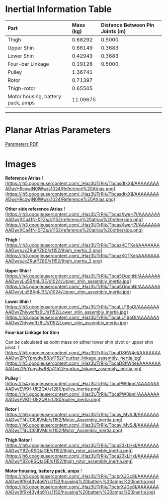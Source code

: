# Inertial Information Table #
| **Part** | **Mass (kg)** | **Distance Between Pin Joints (m)** |
|:---------|:--------------|:------------------------------------|
| Thigh | 0.68292 | 0.5000 |
| Upper Shin | 0.66149 | 0.3683 |
| Lower Shin | 0.42943 | 0.3683 |
| Four-bar Linkage | 0.19126 | 0.5000 |
| Pulley | 1.36741 |  |
| Rotor | 0.71397 |  |
| Thigh-rotor | 0.65505 |  |
| Motor housing, battery pack, amps | 11.09675 |  |


---

# Planar Atrias Parameters #

[Parameters PDF](http://atrias.googlecode.com/svn/trunk/documentation/Planar_ATRIAS_Parameters.pdf)


# Images #

**Reference Atrias**
![https://lh5.googleusercontent.com/_iHaz3UTrRik/TbcasdtkXjI/AAAAAAAAADw/HRcxwjN0lWw/s1024/Reference%20Atrias.png](https://lh5.googleusercontent.com/_iHaz3UTrRik/TbcasdtkXjI/AAAAAAAAADw/HRcxwjN0lWw/s1024/Reference%20Atrias.png)

**Other side reference Atrias**
![https://lh3.googleusercontent.com/_iHaz3UTrRik/TbcasXweH7I/AAAAAAAAADw/XCa4fN-0FZs/s1152/reference%20atrias%20otherside.png](https://lh3.googleusercontent.com/_iHaz3UTrRik/TbcasXweH7I/AAAAAAAAADw/XCa4fN-0FZs/s1152/reference%20atrias%20otherside.png)

**Thigh**
![https://lh3.googleusercontent.com/_iHaz3UTrRik/TbcazKCTKeI/AAAAAAAAADw/eJxZRutPZ80/s1152/thigh_inertia_2.png](https://lh3.googleusercontent.com/_iHaz3UTrRik/TbcazKCTKeI/AAAAAAAAADw/eJxZRutPZ80/s1152/thigh_inertia_2.png)

**Upper Shin**
![https://lh4.googleusercontent.com/_iHaz3UTrRik/Tbca5OqohNI/AAAAAAAAADw/yLu5BXpIJ3E/s1024/Upper_shin_assembly_inertia.jpg](https://lh4.googleusercontent.com/_iHaz3UTrRik/Tbca5OqohNI/AAAAAAAAADw/yLu5BXpIJ3E/s1024/Upper_shin_assembly_inertia.jpg)

**Lower Shin**
![https://lh3.googleusercontent.com/_iHaz3UTrRik/TbcaLU16oGI/AAAAAAAAADw/ZhIywcfIz6U/s1152/Lower_shin_assembly_inertia.jpg](https://lh3.googleusercontent.com/_iHaz3UTrRik/TbcaLU16oGI/AAAAAAAAADw/ZhIywcfIz6U/s1152/Lower_shin_assembly_inertia.jpg)

**Four-bar Linkage for Shin**

Can be calculated as point mass on either lower shin pivot or upper shin pivot.
![https://lh5.googleusercontent.com/_iHaz3UTrRik/TbcaD8hW4eI/AAAAAAAAADw/ZPcYpnydw88/s1152/Fourbar_linkage_assembly_inertia.jpg](https://lh5.googleusercontent.com/_iHaz3UTrRik/TbcaD8hW4eI/AAAAAAAAADw/ZPcYpnydw88/s1152/Fourbar_linkage_assembly_inertia.jpg)

**Pulley**
![https://lh4.googleusercontent.com/_iHaz3UTrRik/TbcaPW0jqnI/AAAAAAAAADw/EVKtf-UE2QA/s1280/pulley_inertia.png](https://lh4.googleusercontent.com/_iHaz3UTrRik/TbcaPW0jqnI/AAAAAAAAADw/EVKtf-UE2QA/s1280/pulley_inertia.png)

**Rotor**
![https://lh6.googleusercontent.com/_iHaz3UTrRik/Tbcav_MvSJI/AAAAAAAAADw/Tf4UC6JlVMc/s1152/Motor_Assembly_inertia.png](https://lh6.googleusercontent.com/_iHaz3UTrRik/Tbcav_MvSJI/AAAAAAAAADw/Tf4UC6JlVMc/s1152/Motor_Assembly_inertia.png)

**Thigh Rotor**
![https://lh6.googleusercontent.com/_iHaz3UTrRik/Tbca23kLHxI/AAAAAAAAADw/YBZgRSQtaGE/s1152/thigh_rotor_assembly_inertia.png](https://lh6.googleusercontent.com/_iHaz3UTrRik/Tbca23kLHxI/AAAAAAAAADw/YBZgRSQtaGE/s1152/thigh_rotor_assembly_inertia.png)

**Motor housing, battery pack, amps**
![https://lh3.googleusercontent.com/_iHaz3UTrRik/TbcbrXJGc8I/AAAAAAAAADw/9f9k43y4o6Y/s1152/housing%20battery%20amps%20inertia.jpg](https://lh3.googleusercontent.com/_iHaz3UTrRik/TbcbrXJGc8I/AAAAAAAAADw/9f9k43y4o6Y/s1152/housing%20battery%20amps%20inertia.jpg)